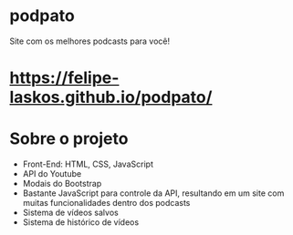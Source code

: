 # podpato
Site com os melhores podcasts para você!
# https://felipe-laskos.github.io/podpato/

# Sobre o projeto

* Front-End: HTML, CSS, JavaScript
* API do Youtube
* Modais do Bootstrap
* Bastante JavaScript para controle da API, resultando em um site com muitas funcionalidades dentro dos podcasts
* Sistema de vídeos salvos
* Sistema de histórico de vídeos

